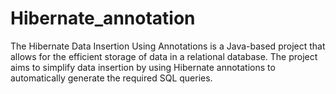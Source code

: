 # Hibernate_annotation
The Hibernate Data Insertion Using Annotations is a Java-based project that allows for the efficient storage of data in a relational database. The project aims to simplify data insertion by using Hibernate annotations to automatically generate the required SQL queries.
